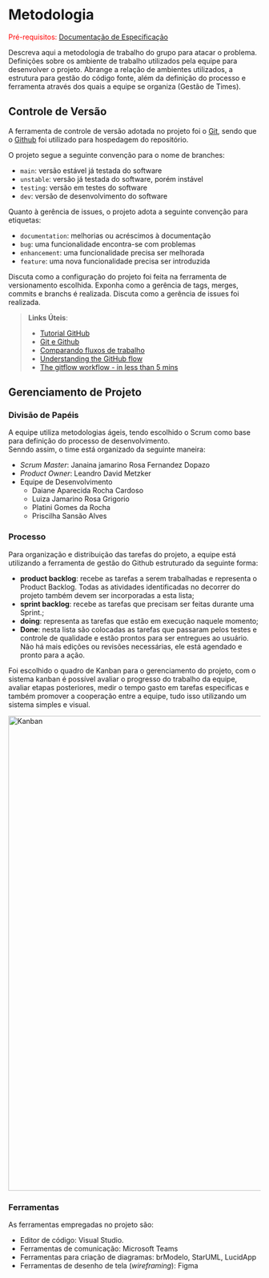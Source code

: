 
# Metodologia

<span style="color:red">Pré-requisitos: <a href="2-Especificação do Projeto.md"> Documentação de Especificação</a></span>

Descreva aqui a metodologia de trabalho do grupo para atacar o problema. Definições sobre os ambiente de trabalho utilizados pela  equipe para desenvolver o projeto. Abrange a relação de ambientes utilizados, a estrutura para gestão do código fonte, além da definição do processo e ferramenta através dos quais a equipe se organiza (Gestão de Times).

## Controle de Versão

A ferramenta de controle de versão adotada no projeto foi o
[Git](https://git-scm.com/), sendo que o [Github](https://github.com)
foi utilizado para hospedagem do repositório.

O projeto segue a seguinte convenção para o nome de branches:

- `main`: versão estável já testada do software
- `unstable`: versão já testada do software, porém instável
- `testing`: versão em testes do software
- `dev`: versão de desenvolvimento do software

Quanto à gerência de issues, o projeto adota a seguinte convenção para
etiquetas:

- `documentation`: melhorias ou acréscimos à documentação
- `bug`: uma funcionalidade encontra-se com problemas
- `enhancement`: uma funcionalidade precisa ser melhorada
- `feature`: uma nova funcionalidade precisa ser introduzida

Discuta como a configuração do projeto foi feita na ferramenta de versionamento escolhida. Exponha como a gerência de tags, merges, commits e branchs é realizada. Discuta como a gerência de issues foi realizada.

> **Links Úteis**:
> - [Tutorial GitHub](https://guides.github.com/activities/hello-world/)
> - [Git e Github](https://www.youtube.com/playlist?list=PLHz_AreHm4dm7ZULPAmadvNhH6vk9oNZA)
>  - [Comparando fluxos de trabalho](https://www.atlassian.com/br/git/tutorials/comparing-workflows)
> - [Understanding the GitHub flow](https://guides.github.com/introduction/flow/)
> - [The gitflow workflow - in less than 5 mins](https://www.youtube.com/watch?v=1SXpE08hvGs)

## Gerenciamento de Projeto

### Divisão de Papéis

A equipe utiliza metodologias ágeis, tendo escolhido o Scrum como base para definição do processo de desenvolvimento.  
Senndo assim, o time está organizado da seguinte maneira:  

* _Scrum Master_: Janaina jamarino Rosa Fernandez Dopazo
* _Product Owner_: Leandro David Metzker 
* Equipe de Desenvolvimento
  - Daiane Aparecida Rocha Cardoso
  - Luiza Jamarino Rosa Grigorio
  -	Platini Gomes da Rocha
  -	Priscilha Sansão Alves


### Processo

Para organização e distribuição das tarefas do projeto, a equipe está utilizando a ferramenta de gestão do Github estruturado da seguinte forma:  

* **product backlog**: recebe as tarefas a serem trabalhadas e representa o Product Backlog. Todas as atividades identificadas no decorrer do projeto também devem ser incorporadas a esta lista;
* **sprint backlog**: recebe as tarefas que precisam ser feitas durante uma Sprint.;
* **doing**: representa as tarefas que estão em execução naquele momento; 
* **Done**: nesta lista são colocadas as tarefas que passaram pelos testes e controle de qualidade e estão prontos para ser entregues ao usuário. Não há mais edições ou revisões necessárias, ele está agendado e pronto para a ação.  

Foi escolhido o quadro de Kanban para o gerenciamento do projeto, com o sistema kanban é possível avaliar o progresso do trabalho da equipe, avaliar etapas posteriores, medir o tempo gasto em tarefas especificas e também promover a cooperação entre a equipe, tudo isso utilizando um sistema simples e visual. 

  <img width="949" alt="Kanban" src="https://user-images.githubusercontent.com/61097764/226148762-65b193dc-689e-4a0a-952c-f51fe3f8e8bd.png">


 

### Ferramentas

As ferramentas empregadas no projeto são:

-  Editor de código: Visual Studio.
- Ferramentas de comunicação: Microsoft Teams
- Ferramentas para criação de diagramas: brModelo, StarUML, LucidApp 
- Ferramentas de desenho de tela (_wireframing_): Figma


